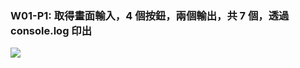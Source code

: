 ### W01-P1: 取得畫面輸入，4 個按鈕，兩個輸出，共 7 個，透過 console.log 印出

![](<https://hlbovfzvhsftjuylmwlc.supabase.co/storage/v1/object/public/demo-40/md_1N_img/w03-p1%20(1).png?t=2023-03-02T11%3A12%3A45.302Z>)
